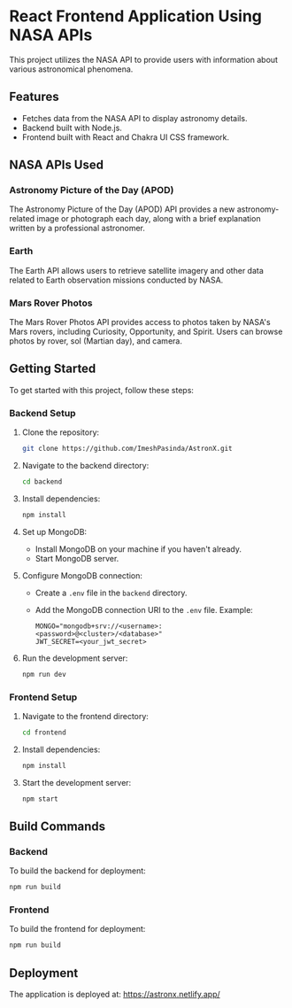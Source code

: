 #  React Frontend Application Using NASA APIs

This project utilizes the NASA API to provide users with information about various astronomical phenomena.

## Features

- Fetches data from the NASA API to display astronomy details.
- Backend built with Node.js.
- Frontend built with React and Chakra UI CSS framework.

## NASA APIs Used

### Astronomy Picture of the Day (APOD)

The Astronomy Picture of the Day (APOD) API provides a new astronomy-related image or photograph each day, along with a brief explanation written by a professional astronomer.

### Earth

The Earth API allows users to retrieve satellite imagery and other data related to Earth observation missions conducted by NASA.

### Mars Rover Photos

The Mars Rover Photos API provides access to photos taken by NASA's Mars rovers, including Curiosity, Opportunity, and Spirit. Users can browse photos by rover, sol (Martian day), and camera.

## Getting Started

To get started with this project, follow these steps:

### Backend Setup

1. Clone the repository:

    ```bash
    git clone https://github.com/ImeshPasinda/AstronX.git
    ```

2. Navigate to the backend directory:

    ```bash
    cd backend
    ```

3. Install dependencies:

    ```bash
    npm install
    ```

4. Set up MongoDB:
   
    - Install MongoDB on your machine if you haven't already.
    - Start MongoDB server.

5. Configure MongoDB connection:
   
    - Create a `.env` file in the `backend` directory.
    - Add the MongoDB connection URI to the `.env` file. Example:
    
        ```
        MONGO="mongodb+srv://<username>:<password>@<cluster>/<database>"
        JWT_SECRET=<your_jwt_secret>
        ```

6. Run the development server:

    ```bash
    npm run dev
    ```

### Frontend Setup

1. Navigate to the frontend directory:

    ```bash
    cd frontend
    ```

2. Install dependencies:

    ```bash
    npm install
    ```

3. Start the development server:

    ```bash
    npm start
    ```

## Build Commands

### Backend

To build the backend for deployment:

```bash
npm run build
```

### Frontend
To build the frontend for deployment:

```bash
npm run build
```

## Deployment
The application is deployed at: https://astronx.netlify.app/

